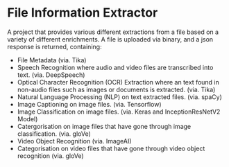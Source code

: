 # File Information Extractor
A project that provides various different extractions from a file based on a variety of different enrichments.
A file is uploaded via binary, and a json response is returned, containing:
- File Metadata (via. Tika)
- Speech Recognition where audio and video files are transcribed into text. (via. DeepSpeech)
- Optical Character Recognition (OCR) Extraction where an text found in non-audio files such as images or documents is extracted. (via. Tika)
- Natural Language Processing (NLP) on text extracted files. (via. spaCy)
- Image Captioning on image files. (via. Tensorflow)
- Image Classification on image files. (via. Keras and InceptionResNetV2 Model)
- Catergorisation on image files that have gone through image classification. (via. gloVe)
- Video Object Recognition (via. ImageAI)
- Categorisation on video files that have gone through video object recognition (via. gloVe)
